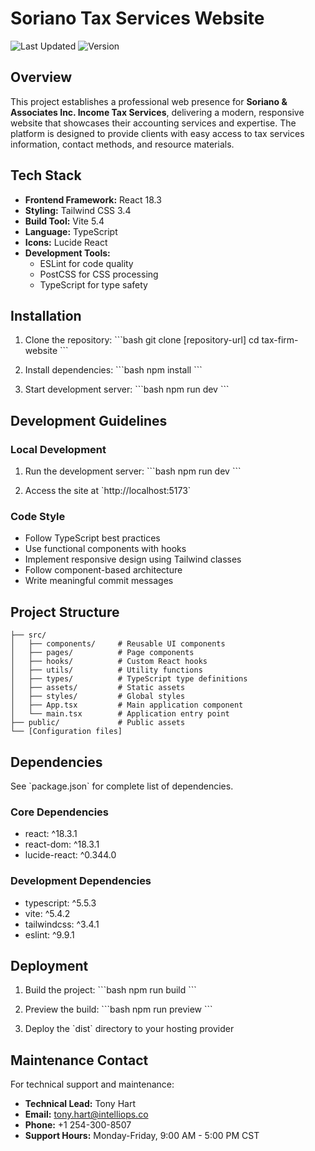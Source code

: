 # Soriano Tax Services Website

![Last Updated](https://img.shields.io/badge/Last%20Updated-January%202025-blue)
![Version](https://img.shields.io/badge/Version-1.0.0-green)

## Overview

This project establishes a professional web presence for **Soriano & Associates Inc. Income Tax Services**, delivering a modern, responsive website that showcases their accounting services and expertise. The platform is designed to provide clients with easy access to tax services information, contact methods, and resource materials.

## Tech Stack

- **Frontend Framework:** React 18.3
- **Styling:** Tailwind CSS 3.4
- **Build Tool:** Vite 5.4
- **Language:** TypeScript
- **Icons:** Lucide React
- **Development Tools:**
  - ESLint for code quality
  - PostCSS for CSS processing
  - TypeScript for type safety

## Installation

1. Clone the repository:
   \`\`\`bash
   git clone [repository-url]
   cd tax-firm-website
   \`\`\`

2. Install dependencies:
   \`\`\`bash
   npm install
   \`\`\`

3. Start development server:
   \`\`\`bash
   npm run dev
   \`\`\`

## Development Guidelines

### Local Development

1. Run the development server:
   \`\`\`bash
   npm run dev
   \`\`\`

2. Access the site at \`http://localhost:5173\`

### Code Style

- Follow TypeScript best practices
- Use functional components with hooks
- Implement responsive design using Tailwind classes
- Follow component-based architecture
- Write meaningful commit messages

## Project Structure

```
├── src/
│   ├── components/     # Reusable UI components
│   ├── pages/          # Page components
│   ├── hooks/          # Custom React hooks
│   ├── utils/          # Utility functions
│   ├── types/          # TypeScript type definitions
│   ├── assets/         # Static assets
│   ├── styles/         # Global styles
│   ├── App.tsx         # Main application component
│   └── main.tsx        # Application entry point
├── public/             # Public assets
└── [Configuration files]
```

## Dependencies

See \`package.json\` for complete list of dependencies.

### Core Dependencies

- react: ^18.3.1
- react-dom: ^18.3.1
- lucide-react: ^0.344.0

### Development Dependencies

- typescript: ^5.5.3
- vite: ^5.4.2
- tailwindcss: ^3.4.1
- eslint: ^9.9.1

## Deployment

1. Build the project:
   \`\`\`bash
   npm run build
   \`\`\`

2. Preview the build:
   \`\`\`bash
   npm run preview
   \`\`\`

3. Deploy the \`dist\` directory to your hosting provider

## Maintenance Contact

For technical support and maintenance:

- **Technical Lead:** Tony Hart
- **Email:** tony.hart@intelliops.co
- **Phone:** +1 254-300-8507
- **Support Hours:** Monday-Friday, 9:00 AM - 5:00 PM CST
